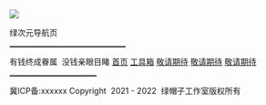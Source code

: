 <html>
<head>  
	<title>绿次元导航页</title>
	<link rel="stylesheet" type="text/css" href="style.css">
</head>
<body>
	<img src="https://q2.qlogo.cn/headimg_dl?dst_uin=3503473416&spec=100" class="logo">
    <p>绿次元导航页</p>
    <HR style="border: 0.5px solid #888888" width="40%" size=1>
		<div class="sx"></div>        
        <p1>有钱终成眷属&nbsp;&nbsp;没钱亲眼目睹</p1>
        <!--菜单栏-->
	<a href="[lvacg.com](https://lvacg.com/)" style="--clr:#1e9bff"><span>首页</span><i></i></a>
	<a href="#" style="--clr:#ff1867"><span>工具箱</span><i></i></a>
	<a href="#" style="--clr:#6eff3e"><span>敬请期待</span><i></i></a>
    <a href="#" style="--clr:#ff5511"><span>敬请期待</span><i></i></a>
    <a href="#" style="--clr:#ff00ff"><span>敬请期待</span><i></i></a>	
	<HR style="border: 0.5px solid #888888" width="30%" size=1>
	<a2 href="https://beian.miit.gov.cn/#/Integrated/index">冀ICP备:xxxxxx</a2>
    <a1>Copyright&nbsp;&nbsp;2021 - 2022&nbsp;&nbsp;绿帽子工作室版权所有</a1>
</body>
</html>
